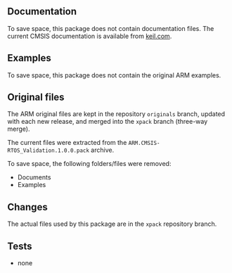 
## Documentation

To save space, this package does not contain documentation files. The current CMSIS documentation is available from [keil.com](http://www.keil.com/cmsis).

## Examples

To save space, this package does not contain the original ARM examples.

## Original files

The ARM original files are kept in the repository `originals` branch, updated with each new release, and merged into the `xpack` branch (three-way merge).

The current files were extracted from the `ARM.CMSIS-RTOS_Validation.1.0.0.pack` archive.

To save space, the following folders/files were removed:

* Documents
* Examples

## Changes

The actual files used by this package are in the `xpack` repository branch.

## Tests

* none
